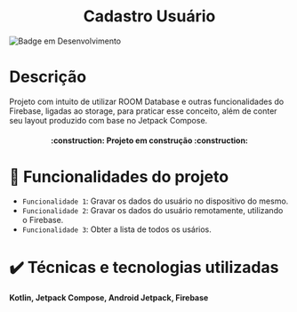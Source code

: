 <h1 align="center"> Cadastro Usuário </h1>

![Badge em Desenvolvimento](http://img.shields.io/static/v1?label=STATUS&message=EM%20DESENVOLVIMENTO&color=GREEN&style=for-the-badge)

# Descrição
Projeto com intuito de utilizar ROOM Database e outras funcionalidades do Firebase, ligadas ao storage, para praticar esse conceito, além de conter seu layout produzido com base no Jetpack Compose.

<h4 align="center"> 
    :construction:  Projeto em construção  :construction:
</h4>

# :hammer: Funcionalidades do projeto

- `Funcionalidade 1`: Gravar os dados do usuário no dispositivo do mesmo.
- `Funcionalidade 2`: Gravar os dados do usuário remotamente, utilizando o Firebase.
- `Funcionalidade 3`: Obter a lista de todos os usários.

# :heavy_check_mark: Técnicas e tecnologias utilizadas

**Kotlin, Jetpack Compose, Android Jetpack, Firebase**
